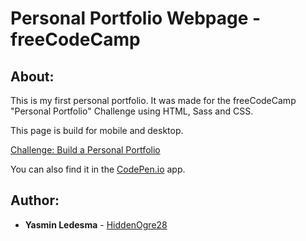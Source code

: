 Personal Portfolio Webpage - freeCodeCamp
==========

About:
----------
This is my first personal portfolio. It was made for the freeCodeCamp "Personal Portfolio" Challenge using HTML, Sass and CSS. 

This page is build for mobile and desktop.

[Challenge: Build a Personal Portfolio](https://www.freecodecamp.org/learn/responsive-web-design/responsive-web-design-projects/build-a-personal-portfolio-webpage)

You can also find it in the [CodePen.io](https://codepen.io/HiddenOgre28/pen/bGrgGyj?editors=1100) app.

Author:
----------
* **Yasmin Ledesma**  -  [HiddenOgre28](https://github.com/HiddenOgre28)